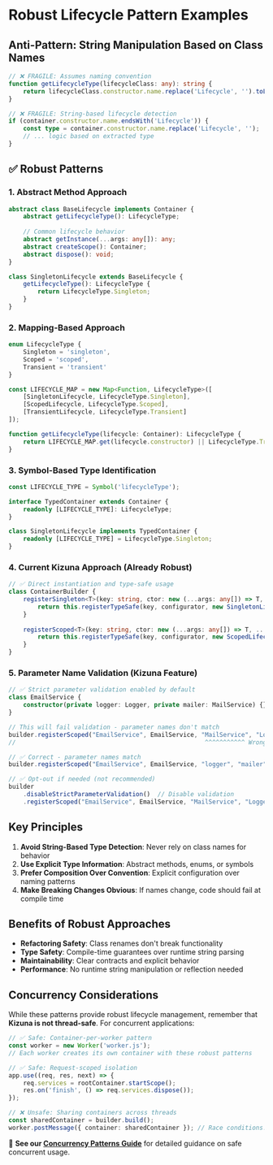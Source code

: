# Robust Lifecycle Pattern Examples

## Anti-Pattern: String Manipulation Based on Class Names

```typescript
// ❌ FRAGILE: Assumes naming convention
function getLifecycleType(lifecycleClass: any): string {
    return lifecycleClass.constructor.name.replace('Lifecycle', '').toLowerCase();
}

// ❌ FRAGILE: String-based lifecycle detection  
if (container.constructor.name.endsWith('Lifecycle')) {
    const type = container.constructor.name.replace('Lifecycle', '');
    // ... logic based on extracted type
}
```

## ✅ Robust Patterns

### 1. Abstract Method Approach
```typescript
abstract class BaseLifecycle implements Container {
    abstract getLifecycleType(): LifecycleType;
    
    // Common lifecycle behavior
    abstract getInstance(...args: any[]): any;
    abstract createScope(): Container;
    abstract dispose(): void;
}

class SingletonLifecycle extends BaseLifecycle {
    getLifecycleType(): LifecycleType {
        return LifecycleType.Singleton;
    }
}
```

### 2. Mapping-Based Approach
```typescript
enum LifecycleType {
    Singleton = 'singleton',
    Scoped = 'scoped',
    Transient = 'transient'
}

const LIFECYCLE_MAP = new Map<Function, LifecycleType>([
    [SingletonLifecycle, LifecycleType.Singleton],
    [ScopedLifecycle, LifecycleType.Scoped],
    [TransientLifecycle, LifecycleType.Transient]
]);

function getLifecycleType(lifecycle: Container): LifecycleType {
    return LIFECYCLE_MAP.get(lifecycle.constructor) || LifecycleType.Transient;
}
```

### 3. Symbol-Based Type Identification
```typescript
const LIFECYCLE_TYPE = Symbol('lifecycleType');

interface TypedContainer extends Container {
    readonly [LIFECYCLE_TYPE]: LifecycleType;
}

class SingletonLifecycle implements TypedContainer {
    readonly [LIFECYCLE_TYPE] = LifecycleType.Singleton;
}
```

### 4. Current Kizuna Approach (Already Robust)
```typescript
// ✅ Direct instantiation and type-safe usage
class ContainerBuilder {
    registerSingleton<T>(key: string, ctor: new (...args: any[]) => T, ...deps: string[]) {
        return this.registerTypeSafe(key, configurator, new SingletonLifecycle());
    }
    
    registerScoped<T>(key: string, ctor: new (...args: any[]) => T, ...deps: string[]) {
        return this.registerTypeSafe(key, configurator, new ScopedLifecycle());
    }
}
```

### 5. Parameter Name Validation (Kizuna Feature)
```typescript
// ✅ Strict parameter validation enabled by default
class EmailService {
    constructor(private logger: Logger, private mailer: MailService) {}
}

// This will fail validation - parameter names don't match
builder.registerScoped("EmailService", EmailService, "MailService", "Logger");
//                                                    ^^^^^^^^^^^ Wrong order!

// ✅ Correct - parameter names match
builder.registerScoped("EmailService", EmailService, "logger", "mailer");

// ✅ Opt-out if needed (not recommended)
builder
    .disableStrictParameterValidation()  // Disable validation
    .registerScoped("EmailService", EmailService, "MailService", "Logger"); // Now allowed
```

## Key Principles

1. **Avoid String-Based Type Detection**: Never rely on class names for behavior
2. **Use Explicit Type Information**: Abstract methods, enums, or symbols
3. **Prefer Composition Over Convention**: Explicit configuration over naming patterns
4. **Make Breaking Changes Obvious**: If names change, code should fail at compile time

## Benefits of Robust Approaches

- **Refactoring Safety**: Class renames don't break functionality
- **Type Safety**: Compile-time guarantees over runtime string parsing
- **Maintainability**: Clear contracts and explicit behavior
- **Performance**: No runtime string manipulation or reflection needed

## Concurrency Considerations

While these patterns provide robust lifecycle management, remember that **Kizuna is not thread-safe**. For concurrent applications:

```typescript
// ✅ Safe: Container-per-worker pattern
const worker = new Worker('worker.js');
// Each worker creates its own container with these robust patterns

// ✅ Safe: Request-scoped isolation
app.use((req, res, next) => {
    req.services = rootContainer.startScope();
    res.on('finish', () => req.services.dispose());
});

// ❌ Unsafe: Sharing containers across threads
const sharedContainer = builder.build();
worker.postMessage({ container: sharedContainer }); // Race conditions!
```

📖 **See our [Concurrency Patterns Guide](../concurrency-patterns.md)** for detailed guidance on safe concurrent usage.